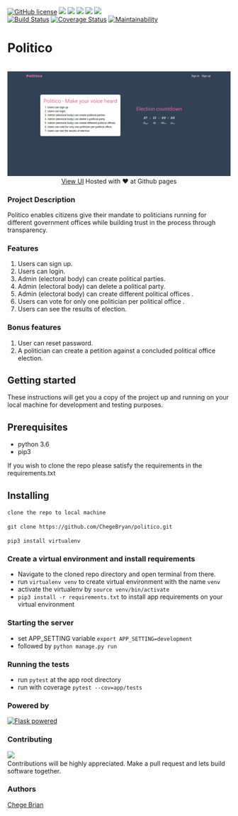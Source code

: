[![GitHub
license](https://img.shields.io/github/license/ChegeBryan/politico.svg)](https://github.com/ChegeBryan/politico/blob/master/LICENSE)
![](https://img.shields.io/website-up-down-green-red/https/chegebryan.github.io/politico/UI/.svg?colorB=blue&style=flat)
![](https://img.shields.io/github/languages/count/ChegeBryan/politico.svg?style=flat)
![](https://img.shields.io/github/languages/top/ChegeBryan/politico.svg?colorB=blue&style=flat)
![](https://img.shields.io/github/repo-size/ChegeBryan/politico.svg?style=flat)
![](https://img.shields.io/badge/Andela%20Cohort-NB0--37-blue.svg)<br>
[![Build
Status](https://travis-ci.org/ChegeBryan/politico.svg?branch=develop)](https://travis-ci.org/ChegeBryan/politico)
[![Coverage
Status](https://coveralls.io/repos/github/ChegeBryan/politico/badge.svg?branch=develop)](https://coveralls.io/github/ChegeBryan/politico?branch=develop)
[![Maintainability](https://api.codeclimate.com/v1/badges/3315f3314f723a7c6136/maintainability)](https://codeclimate.com/github/ChegeBryan/politico/maintainability)
# Politico
<p align=center>
<br>
<img src="./screenshot.png">
<a href="https://chegebryan.github.io/politico/UI">View UI</a> Hosted with ❤️ at Github pages
</br>

</p>

### Project Description
Politico enables citizens give their mandate to politicians running for
different government offices while building trust in the process through
transparency.

### Features
1. Users can sign up.
2. Users can login.
3. Admin (electoral body) can create political parties.
4. Admin (electoral body) can delete a political party.
5. Admin (electoral body) can create different political offices .
6. Users can vote for only one politician per political office .
7. Users can see the results of election.

### Bonus features
1. User can reset password.
2. A politician can create a petition against a concluded political office
   election.


## Getting started
These instructions will get you a copy of the project up and running on your local machine for development and testing purposes.

## Prerequisites

- python 3.6
- pip3

If you wish to clone the repo please satisfy the requirements in the requirements.txt

## Installing

```
clone the repo to local machine

git clone https://github.com/ChegeBryan/politico.git

pip3 install virtualenv

```
### Create a virtual environment and install requirements
- Navigate to the cloned repo directory and open terminal from there.
- run `virtualenv venv` to create virtual environment with the name `venv`
- activate the virtualenv by `source venv/bin/activate`
- `pip3 install -r requirements.txt` to install app requirements on your virtual environment

### Starting the server
- set APP_SETTING variable `export APP_SETTING=development`
- followed by `python manage.py run`

### Running the tests
- run `pytest` at the app root directory
- run with coverage `pytest --cov=app/tests`

### Powered by

<a href="http://flask.pocoo.org/"><img
   src="http://flask.pocoo.org/static/badges/flask-powered.png"
   border="0"
   alt="Flask powered"
   title="Flask powered"></a>

### Contributing
![](https://img.shields.io/badge/PR%27s-Welcome-blue.svg)<br>Contributions will be highly appreciated. Make a pull request and lets build
software together.

### Authors
[Chege Brian](https://github.com/ChegeBryan)

